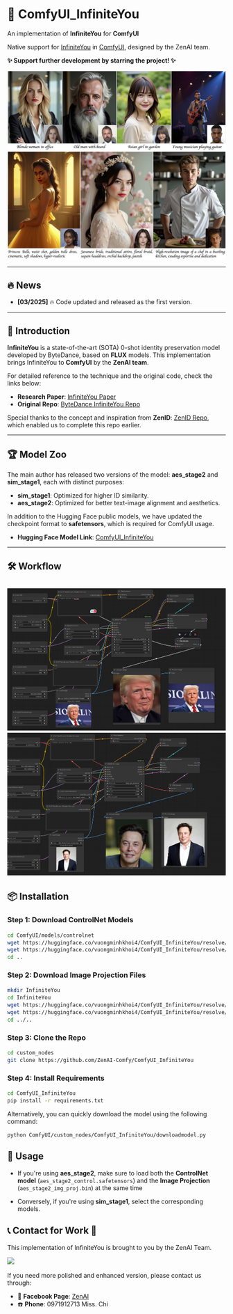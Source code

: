 # 🚀 ComfyUI_InfiniteYou
An implementation of **InfiniteYou** for **ComfyUI**

Native support for [InfiniteYou](https://github.com/bytedance/InfiniteYou) in [ComfyUI](https://github.com/comfyanonymous/ComfyUI), designed by the ZenAI team.  


**✨ Support further development by starring the project! ✨**


![teaser](https://github.com/ZenAI-Comfy/ComfyUI_InfiniteYou/blob/main/assets/teaser.jpg)

---

## 🔥 News
- **[03/2025]** 🔥 Code updated and released as the first version.

---

## 📜 Introduction

**InfiniteYou** is a state-of-the-art (SOTA) 0-shot identity preservation model developed by ByteDance, based on **FLUX** models. This implementation brings InfiniteYou to **ComfyUI** by the **ZenAI team**.

For detailed reference to the technique and the original code, check the links below:
- **Research Paper**: [InfiniteYou Paper](https://arxiv.org/abs/2503.16418)
- **Original Repo**: [ByteDance InfiniteYou Repo](https://github.com/bytedance/InfiniteYou)

Special thanks to the concept and inspiration from **ZenID**: [ZenID Repo](https://github.com/vuongminh1907/ComfyUI_ZenID), which enabled us to complete this repo earlier.

---

## 🏆 Model Zoo

The main author has released two versions of the model: **aes_stage2** and **sim_stage1**, each with distinct purposes:
- **sim_stage1**: Optimized for higher ID similarity.
- **aes_stage2**: Optimized for better text-image alignment and aesthetics.

In addition to the Hugging Face public models, we have updated the checkpoint format to **safetensors**, which is required for ComfyUI usage.

- **Hugging Face Model Link**: [ComfyUI_InfiniteYou](https://huggingface.co/vuongminhkhoi4/ComfyUI_InfiniteYou)
---

## 🛠️ Workflow
![Trump](https://github.com/ZenAI-Comfy/ComfyUI_InfiniteYou/blob/main/assets/workflow_example.png)
![Musk](https://github.com/ZenAI-Comfy/ComfyUI_InfiniteYou/blob/main/assets/musk.png)
---

## 📦 Installation

### Step 1: Download ControlNet Models
```bash
cd ComfyUI/models/controlnet
wget https://huggingface.co/vuongminhkhoi4/ComfyUI_InfiniteYou/resolve/main/aes_stage2_control_net/aes_stage2_control.safetensors
wget https://huggingface.co/vuongminhkhoi4/ComfyUI_InfiniteYou/resolve/main/sim_stage1_control_net/sim_stage1_control_net.safetensors
cd ..
```
### Step 2: Download Image Projection Files
```bash
mkdir InfiniteYou
cd InfiniteYou
wget https://huggingface.co/vuongminhkhoi4/ComfyUI_InfiniteYou/resolve/main/aes_stage2_control_net/aes_stage2_img_proj.bin
wget https://huggingface.co/vuongminhkhoi4/ComfyUI_InfiniteYou/resolve/main/sim_stage1_control_net/sim_stage1_img_proj.bin
cd ../..
```
### Step 3: Clone the Repo
```bash
cd custom_nodes
git clone https://github.com/ZenAI-Comfy/ComfyUI_InfiniteYou
```
### Step 4: Install Requirements
```bash
cd ComfyUI_InfiniteYou
pip install -r requirements.txt
```
Alternatively, you can quickly download the model using the following command:
```
python ComfyUI/custom_nodes/ComfyUI_InfiniteYou/downloadmodel.py
```

## 🧭 Usage

- If you're using **aes\_stage2**, make sure to load both the **ControlNet model** (`aes_stage2_control.safetensors`) and the **Image Projection** (`aes_stage2_img_proj.bin`) at the same time

- Conversely, if you're using **sim_stage1**, select the corresponding models.

## 📞 Contact for Work 🌟
This implementation of InfiniteYou is brought to you by the ZenAI Team.

<img src="https://github.com/vuongminh1907/ComfyUI_ZenID/blob/main/examples/zenai.png" width="400" />

If you need more polished and enhanced version, please contact us through:  
- 📱 **Facebook Page**: [ZenAI](https://web.facebook.com/zenai.vn)  
- ☎️ **Phone**: 0971912713 Miss. Chi  
